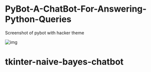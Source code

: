 # PyBot-A-ChatBot-For-Answering-Python-Queries

Screenshot of pybot with hacker theme

![img](https://user-images.githubusercontent.com/29656920/57013163-dc79b980-6c27-11e9-9360-d9b59e6a8c26.png)
# tkinter-naive-bayes-chatbot
